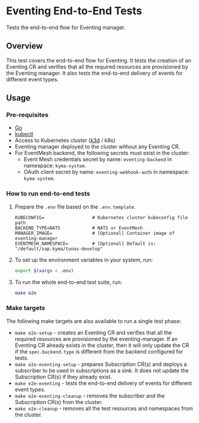 # Eventing End-to-End Tests
Tests the end-to-end flow for Eventing manager.

## Overview

This test covers the end-to-end flow for Eventing. It tests the creation of an Eventing CR and verifies that all the required resources are provisioned by the Eventing manager. It also tests the end-to-end delivery of events for different event types.

## Usage

### Pre-requisites

- [Go](https://go.dev/)
- [kubectl](https://kubernetes.io/docs/tasks/tools/)
- Access to Kubernetes cluster ([k3d](https://k3d.io/) / k8s)
- Eventing manager deployed to the cluster without any Eventing CR.
- For EventMesh backend, the following secrets must exist in the cluster:
  - Event Mesh credentials secret by name: `eventing-backend` in namespace: `kyma-system`.
  - OAuth client secret by name: `eventing-webhook-auth` in namespace: `kyma-system`.

### How to run end-to-end tests

1. Prepare the `.env` file based on the `.env.template`.

   ```
   KUBECONFIG=                  # Kubernetes cluster kubeconfig file path
   BACKEND_TYPE=NATS            # NATS or EventMesh
   MANAGER_IMAGE=               # [Optional] Container image of eventing-manager
   EVENTMESH_NAMESPACE=         # [Optional] Default is: "/default/sap.kyma/tunas-develop"
   ```

2. To set up the environment variables in your system, run:

   ```bash
   export $(xargs < .env)
   ```

3. To run the whole end-to-end test suite, run:

   ```bash
   make e2e
   ```

### Make targets

The following make targets are also available to run a single test phase:

- `make e2e-setup` - creates an Eventing CR and verifies that all the required resources are provisioned by the eventing-manager. If an Eventing CR already exists in the cluster, then it will only update the CR if the `spec.backend.type` is different from the backend configured for tests.
- `make e2e-eventing-setup` - prepares Subscription CR(s) and deploys a subscriber to be used in subscriptions as a sink. It does not update the Subscription CR(s) if they already exist.
- `make e2e-eventing` - tests the end-to-end delivery of events for different event types.
- `make e2e-eventing-cleanup` - removes the subscriber and the Subscription CR(s) from the cluster.
- `make e2e-cleanup` - removes all the test resources and namespaces from the cluster.
